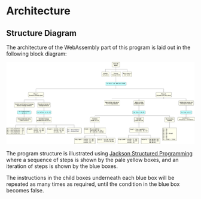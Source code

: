 # Architecture

## Structure Diagram

The architecture of the WebAssembly part of this program is laid out in the following block diagram:

[![block diagram](/chriswhealy/sha256/img/sha256.png)](/chriswhealy/sha256/img/sha256.png)

The program structure is illustrated using [Jackson Structured Programming](https://en.wikipedia.org/wiki/Jackson_structured_programming) where a sequence of steps is shown by the pale yellow boxes, and an iteration of steps is shown by the blue boxes.

The instructions in the child boxes underneath each blue box will be repeated as many times as required, until the condition in the blue box becomes false.
